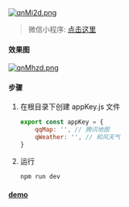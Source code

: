 <div>
    <a href="https://imgtu.com/i/qnMi2d"><img src="https://s1.ax1x.com/2022/03/21/qnMi2d.png" alt="qnMi2d.png" border="0" /></a>
</div>


> 微信小程序: [点击这里](https://github.com/ICE99125/ice-weather-mini.git)



#### 效果图

[![qnMhzd.png](https://s1.ax1x.com/2022/03/21/qnMhzd.png)](https://imgtu.com/i/qnMhzd)

#### 步骤

1. 在根目录下创建 appKey.js 文件

    ```js
    export const appKey = {
        qqMap: '', // 腾讯地图
        qWeather: '', // 和风天气
    }
    ```
    
2. 运行

    ```
    npm run dev
    ```

#### [demo]()